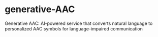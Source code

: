 # generative-AAC
Generative AAC: AI-powered service that converts natural language to personalized AAC symbols for language-impaired communication
